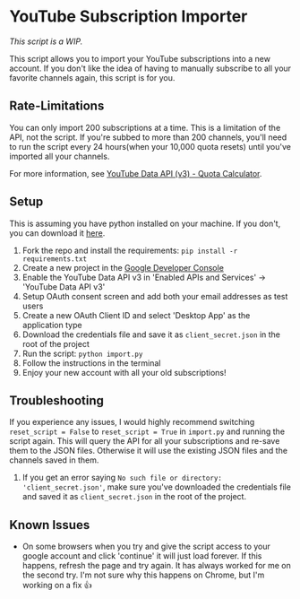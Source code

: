# YouTube Subscription Importer

_This script is a WIP._

This script allows you to import your YouTube subscriptions into a new account. If you don't like the idea of having to manually subscribe to all your favorite channels again, this script is for you.

## Rate-Limitations

You can only import 200 subscriptions at a time. This is a limitation of the API, not the script. If you're subbed to more than 200 channels, you'll need to run the script every 24 hours(when your 10,000 quota resets) until you've imported all your channels.

For more information, see [YouTube Data API (v3) - Quota Calculator](https://developers.google.com/youtube/v3/determine_quota_cost#quota).

## Setup

This is assuming you have python installed on your machine. If you don't, you can download it [here](https://www.python.org/downloads/).

1. Fork the repo and install the requirements: `pip install -r requirements.txt`
2. Create a new project in the [Google Developer Console](https://console.developers.google.com/)
3. Enable the YouTube Data API v3 in 'Enabled APIs and Services' -> 'YouTube Data API v3'
4. Setup OAuth consent screen and add both your email addresses as test users
5. Create a new OAuth Client ID and select 'Desktop App' as the application type
6. Download the credentials file and save it as `client_secret.json` in the root of the project
7. Run the script: `python import.py`
8. Follow the instructions in the terminal
9. Enjoy your new account with all your old subscriptions!

## Troubleshooting

If you experience any issues, I would highly recommend switching `reset_script = False` to `reset_script = True` in `import.py` and running the script again. This will query the API for all your subscriptions and re-save them to the JSON files. Otherwise it will use the existing JSON files and the channels saved in them.

1. If you get an error saying `No such file or directory: 'client_secret.json'`, make sure you've downloaded the credentials file and saved it as `client_secret.json` in the root of the project.

## Known Issues

- On some browsers when you try and give the script access to your google account and click 'continue' it will just load forever. If this happens, refresh the page and try again. It has always worked for me on the second try. I'm not sure why this happens on Chrome, but I'm working on a fix 👍
